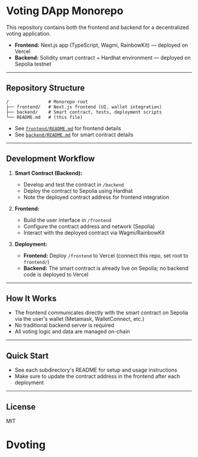 # Voting DApp Monorepo

This repository contains both the frontend and backend for a decentralized voting application.

- **Frontend:** Next.js app (TypeScript, Wagmi, RainbowKit) — deployed on Vercel
- **Backend:** Solidity smart contract + Hardhat environment — deployed on Sepolia testnet

---

## Repository Structure

```
/               # Monorepo root
├── frontend/   # Next.js frontend (UI, wallet integration)
├── backend/    # Smart contract, tests, deployment scripts
└── README.md   # (this file)
```

- See [`frontend/README.md`](./frontend/README.md) for frontend details
- See [`backend/README.md`](./backend/README.md) for smart contract details

---

## Development Workflow

1. **Smart Contract (Backend):**

   - Develop and test the contract in `/backend`
   - Deploy the contract to Sepolia using Hardhat
   - Note the deployed contract address for frontend integration

2. **Frontend:**

   - Build the user interface in `/frontend`
   - Configure the contract address and network (Sepolia)
   - Interact with the deployed contract via Wagmi/RainbowKit

3. **Deployment:**
   - **Frontend:** Deploy `/frontend` to Vercel (connect this repo, set root to `frontend/`)
   - **Backend:** The smart contract is already live on Sepolia; no backend code is deployed to Vercel

---

## How It Works

- The frontend communicates directly with the smart contract on Sepolia via the user's wallet (Metamask, WalletConnect, etc.)
- No traditional backend server is required
- All voting logic and data are managed on-chain

---

## Quick Start

- See each subdirectory's README for setup and usage instructions
- Make sure to update the contract address in the frontend after each deployment

---

## License

MIT
# Dvoting
